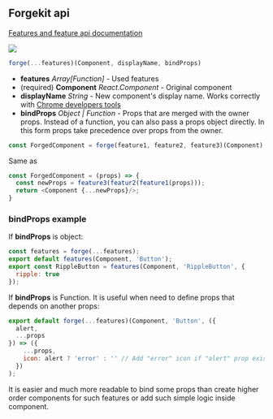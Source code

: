 ## Forgekit api

<a href="./feature.md">Features and feature api documentation</a>

<img src="https://raw.githubusercontent.com/tuchk4/forgekit/release/2.0/docs/images/props-as-middleware.png">

```js
forge(...features)(Component, displayName, bindProps)
```

* **features** *Array[Function]* - Used features
* (required) **Component** *React.Component* - Original component
* **displayName** *String* - New component's display name. Works correctly with [Chrome developers tools](https://chrome.google.com/webstore/detail/react-developer-tools/fmkadmapgofadopljbjfkapdkoienihi?hl=en)
* **bindProps** *Object | Function* - Props that are merged with the owner props. Instead of a function, you can also pass a props object directly. In this form props take precedence over props from the owner.

```js
const ForgedComponent = forge(feature1, feature2, feature3)(Component)
```

Same as

```js
const ForgedComponent = (props) => {
  const newProps = feature3(featur2(feature1(props)));
  return <Component {...newProps}/>;
}
```

### bindProps example

If **bindProps** is object:

```js
const features = forge(...features);
export default features(Component, 'Button');
export const RippleButton = features(Component, 'RippleButton', {
  ripple: true
});
```

If **bindProps** is Function. It is useful when need to define props that depends on another props:

```js
export default forge(...features)(Component, 'Button', ({
  alert,
  ...props
}) => ({
    ...props,
    icon: alert ? 'error' : '' // Add "error" icon if "alert" prop exists
  })
);
```

It is easier and much more readable to bind some props than create higher order components for such features or add such simple logic inside component.
